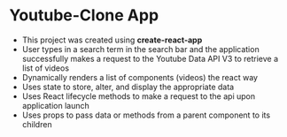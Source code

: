 # Youtube-Clone App
- This project was created using **create-react-app**
- User types in a search term in the search bar and the application 
successfully makes a request to the Youtube Data API V3 to retrieve a list of videos 
- Dynamically renders a list of components (videos) the react way
- Uses state to store, alter, and display the appropriate data
- Uses React lifecycle methods to make a request to the api upon application launch
- Uses props to pass data or methods from a parent component to its children